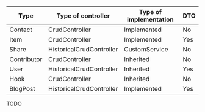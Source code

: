 | Type        | Type of controller       | Type of implementation | DTO |
|-------------|--------------------------|------------------------|-----|
| Contact     | CrudController           | Implemented            | No  |
| Item        | CrudController           | Implemented            | Yes |
| Share       | HistoricalCrudController | CustomService          | No  |
| Contributor | CrudController           | Inherited              | No  |
| User        | HistoricalCrudController | Inherited              | Yes |
| Hook        | CrudController           | Inherited              | No  |
| BlogPost    | HistoricalCrudController | Implemented            | Yes |

TODO
